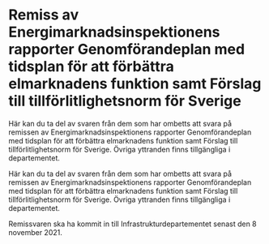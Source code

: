 # Remiss av Energimarknadsinspektionens rapporter Genomförandeplan med tidsplan för att förbättra elmarknadens funktion samt Förslag till tillförlitlighetsnorm för Sverige

Här kan du ta del av svaren från dem som har ombetts att svara på remissen av Energimarknadsinspektionens rapporter Genomförandeplan med tidsplan för att förbättra elmarknadens funktion samt Förslag till tillförlitlighetsnorm för Sverige. Övriga yttranden finns tillgängliga i departementet.

Här kan du ta del av svaren från dem som har ombetts att svara på remissen av Energimarknadsinspektionens rapporter Genomförandeplan med tidsplan för att förbättra elmarknadens funktion samt Förslag till tillförlitlighetsnorm för Sverige. Övriga yttranden finns tillgängliga i departementet.

Remissvaren ska ha kommit in till Infrastrukturdepartementet senast den 8 november 2021.
